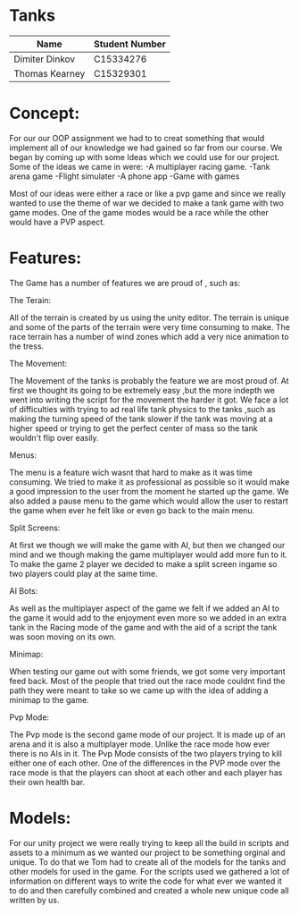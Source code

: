 # Tanks


| Name            | Student Number |
| --------------- |----------------|
| Dimiter Dinkov  | C15334276      |
| Thomas Kearney  | C15329301	   |


# Concept:

For our our OOP assignment we had to to creat something that would implement all of our knowledge we
had gained so far from our course.
We began  by coming up with some Ideas which we could use for our project. Some of the ideas we came in were:
-A multiplayer racing game.
-Tank arena game 
-Flight simulater
-A phone app
-Game with games

Most of our ideas  were either a race or like a pvp game and since we really wanted to use the theme of war we 
decided to make a tank game with two game modes. One of the game modes would be a race while the other would 
have a PVP aspect.

# Features:

The Game has a number of features we are proud of , such as:

The Terain: 

All of the terrain is created by us using  the unity editor. The terrain is unique and some of the 
parts of the terrain were very time consuming to make. The race terrain has a number of wind zones
which add a very nice animation to the tress.
			
The Movement: 

The Movement of the tanks is probably the feature we are most proud of. At first we thought its
going to be extremely easy ,but the more indepth we went into writing the script for the movement
the harder it got. We face a lot of difficulties with trying to ad real life tank physics to the 
tanks ,such as making the turning speed of the tank slower if the tank was moving at a higher speed
or trying to get the perfect center of mass so the tank wouldn't flip over easily.

Menus: 

The menu is a feature wich wasnt that hard to make as it was time consuming. We tried to make it as
professional as possible so it would make a good impression to the user from the moment he started up 
the game. We also added a pause menu to the game which would allow the user to restart the game when ever 
he felt like or even go  back to the main menu.
		
Split Screens: 

At first we though we will make the game with AI, but then we changed our mind and we though making
the game multiplayer would add more fun to it. To make the game 2 player we decided to make a split
screen ingame so two players could play at the same time.
		
AI Bots:
 
As well as the multiplayer aspect of the game we felt if we added an AI to the game it would add to the 
enjoyment even more so we added in an extra tank in the Racing mode of the game and with the aid of a 
script the tank was soon moving on its  own.

Minimap:

When testing our game out with some friends, we got some very important feed back. Most of the people that
tried out the race mode couldnt find the path they were meant to take so we came up with the idea of adding
a minimap to the game.

Pvp Mode:

The Pvp mode is the second game mode of our project. It is made up of an arena and it is also a multiplayer mode.
Unlike the race mode how ever there is no AIs in it.
The Pvp Mode consists of the two players trying to kill either one of each other. One of the differences in the
PVP mode over the race mode is that the players can shoot at each other and each player has their own health bar.

# Models:

For our unity project we were really trying to keep all the build in scripts and assets to a minimum as we wanted
our project to be something orginal and unique. To do that we Tom had to create all of the models for the tanks and
other models for used in the game. For the scripts used we gathered a lot of information on different ways to write
the code for what ever we wanted it to do and then carefully combined and created a whole new unique code all written
by us.